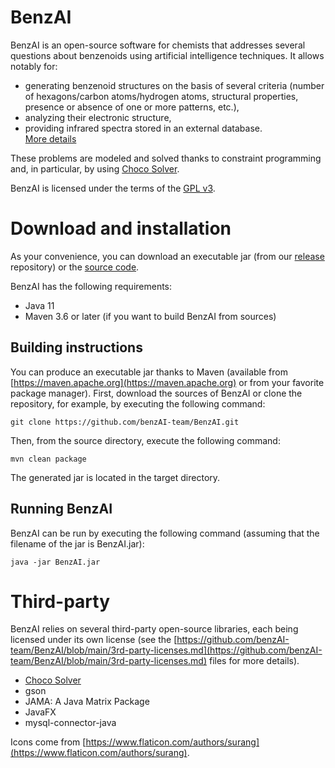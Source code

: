 # BenzAI

BenzAI is an open-source software for chemists that addresses several questions about benzenoids using artificial intelligence techniques.
It allows notably for:
* generating benzenoid structures on the basis of several criteria (number of hexagons/carbon atoms/hydrogen atoms, structural properties, presence or absence of one or more patterns, etc.),
* analyzing their electronic structure,
* providing infrared spectra stored in an external database.  
[More details](https://benzai-team.github.io/BenzAI/details)

These problems are modeled and solved thanks to constraint programming and, in particular, by using [Choco Solver](https://www.cosling.com/fr/choco-solver).

BenzAI is licensed under the terms of the [GPL v3](https://github.com/benzAI-team/BenzAI/blob/main/LICENSE).


# Download and installation

As your convenience, you can download an executable jar (from our [release](https://github.com/benzAI-team/BenzAI/releases) repository) or the [source code](https://github.com/benzAI-team/BenzAI).

BenzAI has the following requirements:
* Java 11
* Maven 3.6 or later (if you want to build BenzAI from sources)

## Building instructions
You can produce an executable jar thanks to Maven (available from [https://maven.apache.org](https://maven.apache.org) or from your favorite package manager). 
First, download the sources of BenzAI or clone the repository, for example, by executing the following command:  

    git clone https://github.com/benzAI-team/BenzAI.git
    
Then, from the source directory, execute the following command:  

    mvn clean package
    
The generated jar is located in the target directory.	

## Running BenzAI
BenzAI can be run by executing the following command (assuming that the filename of the jar is BenzAI.jar):  

    java -jar BenzAI.jar

# Third-party

BenzAI relies on several third-party open-source libraries, each being licensed under its own license (see the [https://github.com/benzAI-team/BenzAI/blob/main/3rd-party-licenses.md](https://github.com/benzAI-team/BenzAI/blob/main/3rd-party-licenses.md) files for more details).

* [Choco Solver](https://github.com/chocoteam/choco-solver)
* gson
* JAMA: A Java Matrix Package
* JavaFX 
* mysql-connector-java

Icons come from [https://www.flaticon.com/authors/surang](https://www.flaticon.com/authors/surang).
